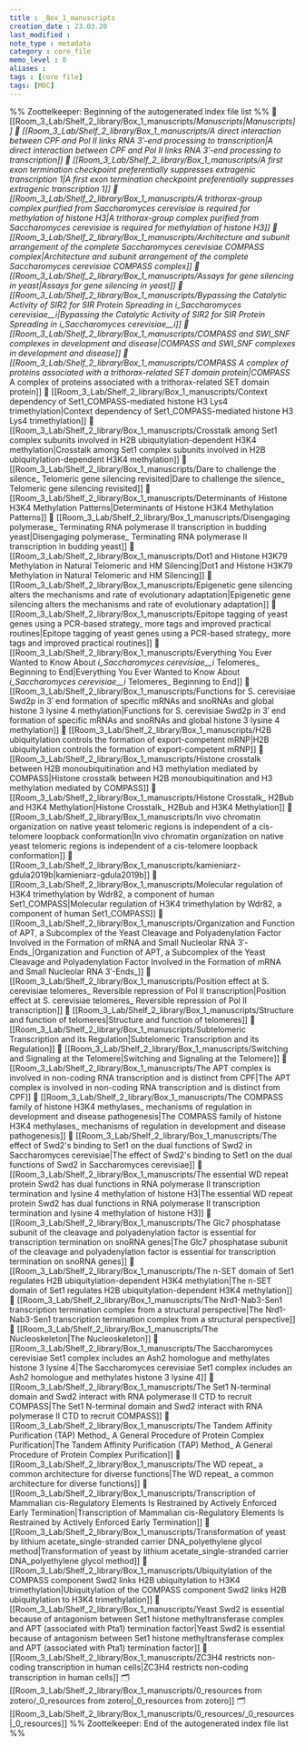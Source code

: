 ```yaml
---
title : _Box_1_manuscripts
creation_date : 23.03.20
last_modified :
note_type : metadata
category : core_file
memo_level : 0
aliases : 
tags : [core file]
tags: [MOC]
---
```

%% Zoottelkeeper: Beginning of the autogenerated index file list  %%
📄 [[Room_3_Lab/Shelf_2_library/Box_1_manuscripts/_Manuscripts|_Manuscripts]]
📄 [[Room_3_Lab/Shelf_2_library/Box_1_manuscripts/A direct interaction between CPF and Pol II links RNA 3ʹ-end processing to transcription|A direct interaction between CPF and Pol II links RNA 3ʹ-end processing to transcription]]
📄 [[Room_3_Lab/Shelf_2_library/Box_1_manuscripts/A first exon termination checkpoint preferentially suppresses extragenic transcription 1|A first exon termination checkpoint preferentially suppresses extragenic transcription 1]]
📄 [[Room_3_Lab/Shelf_2_library/Box_1_manuscripts/A trithorax-group complex purified from Saccharomyces cerevisiae is required for methylation of histone H3|A trithorax-group complex purified from Saccharomyces cerevisiae is required for methylation of histone H3]]
📄 [[Room_3_Lab/Shelf_2_library/Box_1_manuscripts/Architecture and subunit arrangement of the complete Saccharomyces cerevisiae COMPASS complex|Architecture and subunit arrangement of the complete Saccharomyces cerevisiae COMPASS complex]]
📄 [[Room_3_Lab/Shelf_2_library/Box_1_manuscripts/Assays for gene silencing in yeast|Assays for gene silencing in yeast]]
📄 [[Room_3_Lab/Shelf_2_library/Box_1_manuscripts/Bypassing the Catalytic Activity of SIR2 for SIR Protein Spreading in _i_Saccharomyces cerevisiae__i_|Bypassing the Catalytic Activity of SIR2 for SIR Protein Spreading in _i_Saccharomyces cerevisiae__i_]]
📄 [[Room_3_Lab/Shelf_2_library/Box_1_manuscripts/COMPASS and SWI_SNF complexes in development and disease|COMPASS and SWI_SNF complexes in development and disease]]
📄 [[Room_3_Lab/Shelf_2_library/Box_1_manuscripts/COMPASS_ A complex of proteins associated with a trithorax-related SET domain protein|COMPASS_ A complex of proteins associated with a trithorax-related SET domain protein]]
📄 [[Room_3_Lab/Shelf_2_library/Box_1_manuscripts/Context dependency of Set1_COMPASS-mediated histone H3 Lys4 trimethylation|Context dependency of Set1_COMPASS-mediated histone H3 Lys4 trimethylation]]
📄 [[Room_3_Lab/Shelf_2_library/Box_1_manuscripts/Crosstalk among Set1 complex subunits involved in H2B ubiquitylation-dependent H3K4 methylation|Crosstalk among Set1 complex subunits involved in H2B ubiquitylation-dependent H3K4 methylation]]
📄 [[Room_3_Lab/Shelf_2_library/Box_1_manuscripts/Dare to challenge the silence_ Telomeric gene silencing revisited|Dare to challenge the silence_ Telomeric gene silencing revisited]]
📄 [[Room_3_Lab/Shelf_2_library/Box_1_manuscripts/Determinants of Histone H3K4 Methylation Patterns|Determinants of Histone H3K4 Methylation Patterns]]
📄 [[Room_3_Lab/Shelf_2_library/Box_1_manuscripts/Disengaging polymerase_ Terminating RNA polymerase II transcription in budding yeast|Disengaging polymerase_ Terminating RNA polymerase II transcription in budding yeast]]
📄 [[Room_3_Lab/Shelf_2_library/Box_1_manuscripts/Dot1 and Histone H3K79 Methylation in Natural Telomeric and HM Silencing|Dot1 and Histone H3K79 Methylation in Natural Telomeric and HM Silencing]]
📄 [[Room_3_Lab/Shelf_2_library/Box_1_manuscripts/Epigenetic gene silencing alters the mechanisms and rate of evolutionary adaptation|Epigenetic gene silencing alters the mechanisms and rate of evolutionary adaptation]]
📄 [[Room_3_Lab/Shelf_2_library/Box_1_manuscripts/Epitope tagging of yeast genes using a PCR-based strategy_ more tags and improved practical routines|Epitope tagging of yeast genes using a PCR-based strategy_ more tags and improved practical routines]]
📄 [[Room_3_Lab/Shelf_2_library/Box_1_manuscripts/Everything You Ever Wanted to Know About _i_Saccharomyces cerevisiae__i_ Telomeres_ Beginning to End|Everything You Ever Wanted to Know About _i_Saccharomyces cerevisiae__i_ Telomeres_ Beginning to End]]
📄 [[Room_3_Lab/Shelf_2_library/Box_1_manuscripts/Functions for S. cerevisiae Swd2p in 3′ end formation of specific mRNAs and snoRNAs and global histone 3 lysine 4 methylation|Functions for S. cerevisiae Swd2p in 3′ end formation of specific mRNAs and snoRNAs and global histone 3 lysine 4 methylation]]
📄 [[Room_3_Lab/Shelf_2_library/Box_1_manuscripts/H2B ubiquitylation controls the formation of export-competent mRNP|H2B ubiquitylation controls the formation of export-competent mRNP]]
📄 [[Room_3_Lab/Shelf_2_library/Box_1_manuscripts/Histone crosstalk between H2B monoubiquitination and H3 methylation mediated by COMPASS|Histone crosstalk between H2B monoubiquitination and H3 methylation mediated by COMPASS]]
📄 [[Room_3_Lab/Shelf_2_library/Box_1_manuscripts/Histone Crosstalk_ H2Bub and H3K4 Methylation|Histone Crosstalk_ H2Bub and H3K4 Methylation]]
📄 [[Room_3_Lab/Shelf_2_library/Box_1_manuscripts/In vivo chromatin organization on native yeast telomeric regions is independent of a cis-telomere loopback conformation|In vivo chromatin organization on native yeast telomeric regions is independent of a cis-telomere loopback conformation]]
📄 [[Room_3_Lab/Shelf_2_library/Box_1_manuscripts/kamieniarz-gdula2019b|kamieniarz-gdula2019b]]
📄 [[Room_3_Lab/Shelf_2_library/Box_1_manuscripts/Molecular regulation of H3K4 trimethylation by Wdr82, a component of human Set1_COMPASS|Molecular regulation of H3K4 trimethylation by Wdr82, a component of human Set1_COMPASS]]
📄 [[Room_3_Lab/Shelf_2_library/Box_1_manuscripts/Organization and Function of APT, a Subcomplex of the Yeast Cleavage and Polyadenylation Factor Involved in the Formation of mRNA and Small Nucleolar RNA 3′-Ends_|Organization and Function of APT, a Subcomplex of the Yeast Cleavage and Polyadenylation Factor Involved in the Formation of mRNA and Small Nucleolar RNA 3′-Ends_]]
📄 [[Room_3_Lab/Shelf_2_library/Box_1_manuscripts/Position effect at S. cerevisiae telomeres_ Reversible repression of Pol II transcription|Position effect at S. cerevisiae telomeres_ Reversible repression of Pol II transcription]]
📄 [[Room_3_Lab/Shelf_2_library/Box_1_manuscripts/Structure and function of telomeres|Structure and function of telomeres]]
📄 [[Room_3_Lab/Shelf_2_library/Box_1_manuscripts/Subtelomeric Transcription and its Regulation|Subtelomeric Transcription and its Regulation]]
📄 [[Room_3_Lab/Shelf_2_library/Box_1_manuscripts/Switching and Signaling at the Telomere|Switching and Signaling at the Telomere]]
📄 [[Room_3_Lab/Shelf_2_library/Box_1_manuscripts/The APT complex is involved in non-coding RNA transcription and is distinct from CPF|The APT complex is involved in non-coding RNA transcription and is distinct from CPF]]
📄 [[Room_3_Lab/Shelf_2_library/Box_1_manuscripts/The COMPASS family of histone H3K4 methylases_ mechanisms of regulation in development and disease pathogenesis|The COMPASS family of histone H3K4 methylases_ mechanisms of regulation in development and disease pathogenesis]]
📄 [[Room_3_Lab/Shelf_2_library/Box_1_manuscripts/The effect of Swd2's binding to Set1 on the dual functions of Swd2 in Saccharomyces cerevisiae|The effect of Swd2's binding to Set1 on the dual functions of Swd2 in Saccharomyces cerevisiae]]
📄 [[Room_3_Lab/Shelf_2_library/Box_1_manuscripts/The essential WD repeat protein Swd2 has dual functions in RNA polymerase II transcription termination and lysine 4 methylation of histone H3|The essential WD repeat protein Swd2 has dual functions in RNA polymerase II transcription termination and lysine 4 methylation of histone H3]]
📄 [[Room_3_Lab/Shelf_2_library/Box_1_manuscripts/The Glc7 phosphatase subunit of the cleavage and polyadenylation factor is essential for transcription termination on snoRNA genes|The Glc7 phosphatase subunit of the cleavage and polyadenylation factor is essential for transcription termination on snoRNA genes]]
📄 [[Room_3_Lab/Shelf_2_library/Box_1_manuscripts/The n-SET domain of Set1 regulates H2B ubiquitylation-dependent H3K4 methylation|The n-SET domain of Set1 regulates H2B ubiquitylation-dependent H3K4 methylation]]
📄 [[Room_3_Lab/Shelf_2_library/Box_1_manuscripts/The Nrd1-Nab3-Sen1 transcription termination complex from a structural perspective|The Nrd1-Nab3-Sen1 transcription termination complex from a structural perspective]]
📄 [[Room_3_Lab/Shelf_2_library/Box_1_manuscripts/The Nucleoskeleton|The Nucleoskeleton]]
📄 [[Room_3_Lab/Shelf_2_library/Box_1_manuscripts/The Saccharomyces cerevisiae Set1 complex includes an Ash2 homologue and methylates histone 3 lysine 4|The Saccharomyces cerevisiae Set1 complex includes an Ash2 homologue and methylates histone 3 lysine 4]]
📄 [[Room_3_Lab/Shelf_2_library/Box_1_manuscripts/The Set1 N-terminal domain and Swd2 interact with RNA polymerase II CTD to recruit COMPASS|The Set1 N-terminal domain and Swd2 interact with RNA polymerase II CTD to recruit COMPASS]]
📄 [[Room_3_Lab/Shelf_2_library/Box_1_manuscripts/The Tandem Affinity Purification (TAP) Method_ A General Procedure of Protein Complex Purification|The Tandem Affinity Purification (TAP) Method_ A General Procedure of Protein Complex Purification]]
📄 [[Room_3_Lab/Shelf_2_library/Box_1_manuscripts/The WD repeat_ a common architecture for diverse functions|The WD repeat_ a common architecture for diverse functions]]
📄 [[Room_3_Lab/Shelf_2_library/Box_1_manuscripts/Transcription of Mammalian cis-Regulatory Elements Is Restrained by Actively Enforced Early Termination|Transcription of Mammalian cis-Regulatory Elements Is Restrained by Actively Enforced Early Termination]]
📄 [[Room_3_Lab/Shelf_2_library/Box_1_manuscripts/Transformation of yeast by lithium acetate_single-stranded carrier DNA_polyethylene glycol method|Transformation of yeast by lithium acetate_single-stranded carrier DNA_polyethylene glycol method]]
📄 [[Room_3_Lab/Shelf_2_library/Box_1_manuscripts/Ubiquitylation of the COMPASS component Swd2 links H2B ubiquitylation to H3K4 trimethylation|Ubiquitylation of the COMPASS component Swd2 links H2B ubiquitylation to H3K4 trimethylation]]
📄 [[Room_3_Lab/Shelf_2_library/Box_1_manuscripts/Yeast Swd2 is essential because of antagonism between Set1 histone methyltransferase complex and APT (associated with Pta1) termination factor|Yeast Swd2 is essential because of antagonism between Set1 histone methyltransferase complex and APT (associated with Pta1) termination factor]]
📄 [[Room_3_Lab/Shelf_2_library/Box_1_manuscripts/ZC3H4 restricts non-coding transcription in human cells|ZC3H4 restricts non-coding transcription in human cells]]
🗂️ [[Room_3_Lab/Shelf_2_library/Box_1_manuscripts/0_resources from zotero/_0_resources from zotero|_0_resources from zotero]]
🗂️ [[Room_3_Lab/Shelf_2_library/Box_1_manuscripts/0_resources/_0_resources|_0_resources]]
%% Zoottelkeeper: End of the autogenerated index file list  %%
